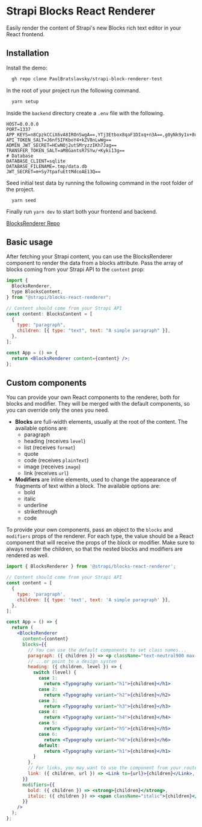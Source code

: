 # Strapi Blocks React Renderer

Easily render the content of Strapi's new Blocks rich text editor in your React frontend.

## Installation

Install the demo:

```sh
  gh repo clone PaulBratslavsky/strapi-block-renderer-test
```

In the root of your project run the following command.

```sh
  yarn setup
```

Inside the `backend` directory create a `.env` file with the following.

```
HOST=0.0.0.0
PORT=1337
APP_KEYS=n8CpzkCCiX6vA8IROnSwgA==,YTj3Etbox8qaF1DIxq+n3A==,g0yNk9y1x+8uJGDX65281Q==,MdFNPyrG1I3ULLNDUHg0Jw==
API_TOKEN_SALT=J6nf5IFKboY4+kZV8nLwWg==
ADMIN_JWT_SECRET=HCwNOj2utSMryzzIKh7Jag==
TRANSFER_TOKEN_SALT=aM8GantsR7SYw/+Kyki13g==
# Database
DATABASE_CLIENT=sqlite
DATABASE_FILENAME=.tmp/data.db
JWT_SECRET=m+Sy7tpafuEttMdcoAE13Q==

```

Seed initial test data by running the following command in the root folder of the project.

```
  yarn seed
```

Finally run `yarn dev` to start both your frontend and backend.

[BlocksRenderer Repo](https://github.com/PaulBratslavsky/strapi-block-renderer-test)

## Basic usage

After fetching your Strapi content, you can use the BlocksRenderer component to render the data from a blocks attribute. Pass the array of blocks coming from your Strapi API to the `content` prop:

```jsx
import {
  BlocksRenderer,
  type BlocksContent,
} from "@strapi/blocks-react-renderer";

// Content should come from your Strapi API
const content: BlocksContent = [
  {
    type: "paragraph",
    children: [{ type: "text", text: "A simple paragraph" }],
  },
];

const App = () => {
  return <BlocksRenderer content={content} />;
};
```

## Custom components

You can provide your own React components to the renderer, both for blocks and modifier. They will be merged with the default components, so you can override only the ones you need.

- **Blocks** are full-width elements, usually at the root of the content. The available options are:
  - paragraph
  - heading (receives `level`)
  - list (receives `format`)
  - quote
  - code (receives `plainText`)
  - image (receives `image`)
  - link (receives `url`)
- **Modifiers** are inline elements, used to change the appearance of fragments of text within a block. The available options are:
  - bold
  - italic
  - underline
  - strikethrough
  - code

To provide your own components, pass an object to the `blocks` and `modifiers` props of the renderer. For each type, the value should be a React component that will receive the props of the block or modifier. Make sure to always render the children, so that the nested blocks and modifiers are rendered as well.

```jsx
import { BlocksRenderer } from '@strapi/blocks-react-renderer';

// Content should come from your Strapi API
const content = [
  {
    type: 'paragraph',
    children: [{ type: 'text', text: 'A simple paragraph' }],
  },
];

const App = () => {
  return (
    <BlocksRenderer
      content={content}
      blocks={{
        // You can use the default components to set class names...
        paragraph: ({ children }) => <p className="text-neutral900 max-w-prose">{children}</p>,
        // ...or point to a design system
        heading: ({ children, level }) => {
          switch (level) {
            case 1:
              return <Typography variant="h1">{children}</h1>
            case 2:
              return <Typography variant="h2">{children}</h2>
            case 3:
              return <Typography variant="h3">{children}</h3>
            case 4:
              return <Typography variant="h4">{children}</h4>
            case 5:
              return <Typography variant="h5">{children}</h5>
            case 6:
              return <Typography variant="h6">{children}</h6>
            default:
              return <Typography variant="h1">{children}</h1>
          }
        },
        // For links, you may want to use the component from your router or framework
        link: ({ children, url }) => <Link to={url}>{children}</Link>,
      }}
      modifiers={{
        bold: ({ children }) => <strong>{children}</strong>,
        italic: ({ children }) => <span className="italic">{children}</span>,
      }}
    />
  );
};
```
